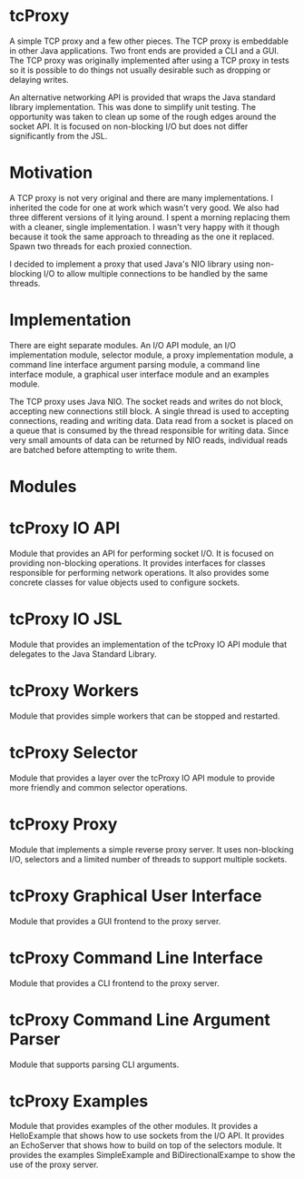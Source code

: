 tcProxy
=======

A simple TCP proxy and a few other pieces. The TCP proxy is embeddable in other Java applications. Two front ends are
provided a CLI and a GUI. The TCP proxy was originally implemented after using a TCP proxy in tests so it is possible
to do things not usually desirable such as dropping or delaying writes.

An alternative networking API is provided that wraps the Java standard library implementation. This was done to
simplify unit testing. The opportunity was taken to clean up some of the rough edges around the socket API. It is
focused on non-blocking I/O but does not differ significantly from the JSL.

Motivation
==========

A TCP proxy is not very original and there are many implementations. I inherited the code for one at work which wasn't
very good. We also had three different versions of it lying around. I spent a morning replacing them with a cleaner,
single implementation. I wasn't very happy with it though because it took the same approach to threading as the one it
replaced. Spawn two threads for each proxied connection.

I decided to implement a proxy that used Java's NIO library using non-blocking I/O to allow multiple connections to be
handled by the same threads.

Implementation
==============

There are eight separate modules. An I/O API module, an I/O implementation module, selector module, a proxy
implementation module, a command line interface  argument parsing module, a command line interface module, a graphical
user interface module and an examples module.

The TCP proxy uses Java NIO. The socket reads and writes do not block, accepting new connections still block. A single
thread is used to accepting connections, reading and writing data. Data read from a socket is placed on a queue
that is consumed by the thread responsible for writing data. Since very small amounts of data can be returned by NIO
reads, individual reads are batched before attempting to write them.

Modules
=======

tcProxy IO API
==============

Module that provides an API for performing socket I/O. It is focused on providing non-blocking operations. It provides
interfaces for classes responsible for performing network operations. It also provides some concrete classes for value
objects used to configure sockets.

tcProxy IO JSL
==============

Module that provides an implementation of the tcProxy IO API module that delegates to the Java Standard Library.

tcProxy Workers
================

Module that provides simple workers that can be stopped and restarted.

tcProxy Selector
================

Module that provides a layer over the tcProxy IO API module to provide more friendly and common selector operations.

tcProxy Proxy
=============

Module that implements a simple reverse proxy server. It uses non-blocking I/O, selectors and a limited number of
threads to support multiple sockets.

tcProxy Graphical User Interface
================================

Module that provides a GUI frontend to the proxy server.

tcProxy Command Line Interface
==============================

Module that provides a CLI frontend to the proxy server.

tcProxy Command Line Argument Parser
====================================

Module that supports parsing CLI arguments.

tcProxy Examples
================

Module that provides examples of the other modules. It provides a HelloExample that shows how to use sockets from the
I/O API. It provides an EchoServer that shows how to build on top of the selectors module. It provides the examples
SimpleExample and BiDirectionalExampe to show the use of the proxy server.

